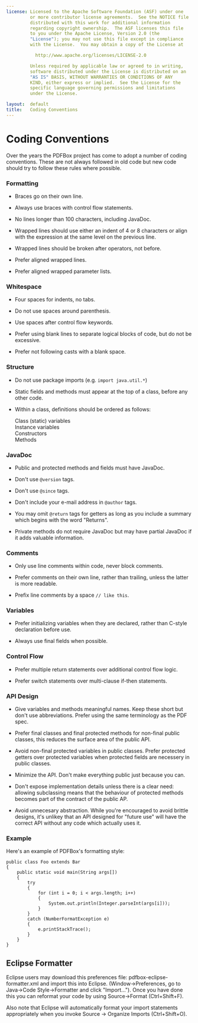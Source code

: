 ```yaml
---
license: Licensed to the Apache Software Foundation (ASF) under one
         or more contributor license agreements.  See the NOTICE file
         distributed with this work for additional information
         regarding copyright ownership.  The ASF licenses this file
         to you under the Apache License, Version 2.0 (the
         "License"); you may not use this file except in compliance
         with the License.  You may obtain a copy of the License at

           http://www.apache.org/licenses/LICENSE-2.0

         Unless required by applicable law or agreed to in writing,
         software distributed under the License is distributed on an
         "AS IS" BASIS, WITHOUT WARRANTIES OR CONDITIONS OF ANY
         KIND, either express or implied.  See the License for the
         specific language governing permissions and limitations
         under the License.

layout:  default
title:   Coding Conventions
---
```


# Coding Conventions

Over the years the PDFBox project has come to adopt a number of coding conventions. These are not always followed in old code but new code should try to follow these rules where possible.

### Formatting

- Braces go on their own line.

- Always use braces with control flow statements.

- No lines longer than 100 characters, including JavaDoc.

- Wrapped lines should use either an indent of 4 or 8 characters or align with the expression at the same level on the previous line.

- Wrapped lines should be broken after operators, not before.

- Prefer aligned wrapped lines.

- Prefer aligned wrapped parameter lists.

### Whitespace

- Four spaces for indents, no tabs.

- Do not use spaces around parenthesis.

- Use spaces after control flow keywords.

- Prefer using blank lines to separate logical blocks of code, but do not be excessive.

- Prefer not following casts with a blank space.

### Structure

- Do not use package imports (e.g. `import java.util.*`)

- Static fields and methods must appear at the top of a class, before any other code.

- Within a class, definitions should be ordered as follows:

    Class (static) variables  
    Instance variables  
    Constructors  
    Methods  

### JavaDoc

- Public and protected methods and fields must have JavaDoc.

- Don't use `@version` tags.

- Don't use `@since` tags.

- Don't include your e-mail address in `@author` tags.

- You may omit `@return` tags for getters as long as you include a summary which begins with the word "Returns".

- Private methods do not require JavaDoc but may have partial JavaDoc if it adds valuable information.

### Comments

- Only use line comments within code, never block comments.

- Prefer comments on their own line, rather than trailing, unless the latter is more readable.

- Prefix line comments by a space `// like this`.

### Variables

- Prefer initializing variables when they are declared, rather than C-style declaration before use.

- Always use final fields when possible.

### Control Flow

- Prefer multiple return statements over additional control flow logic.

- Prefer switch statements over multi-clause if-then statements.

### API Design

- Give variables and methods meaningful names. Keep these short but don't use abbreviations. Prefer using the same terminology as the PDF spec.

- Prefer final classes and final protected methods for non-final public classes, this reduces the surface area of the public API.

- Avoid non-final protected variables in public classes. Prefer protected getters over protected variables when protected fields are necessery in public classes.

- Minimize the API. Don't make everything public just because you can.

- Don't expose implementation details unless there is a clear need: allowing subclassing means that the behaviour of protected methods becomes part of the contract of the public AP.

- Avoid unnecesary abstraction. While you're encouraged to avoid brittle designs, it's unlikey that an API designed for "future use" will have the correct API without any code which actually uses it.
 
### Example

Here's an example of PDFBox's formatting style:

    public class Foo extends Bar
    {
        public static void main(String args[])
        {
            try
            {
                for (int i = 0; i < args.length; i++)
                {
                    System.out.println(Integer.parseInt(args[i]));
                }
            }
            catch (NumberFormatException e)
            {
                e.printStackTrace();
            }
        }
    }

## Eclipse Formatter

Eclipse users may download this preferences file: pdfbox-eclipse-formatter.xml and import this into Eclipse. 
(Window->Preferences, go to Java->Code Style->Formatter and click "Import...").
Once you have done this you can reformat your code by using Source->Format (Ctrl+Shift+F).

Also note that Eclipse will automatically format your import statements appropriately when 
you invoke Source -> Organize Imports (Ctrl+Shift+O).
